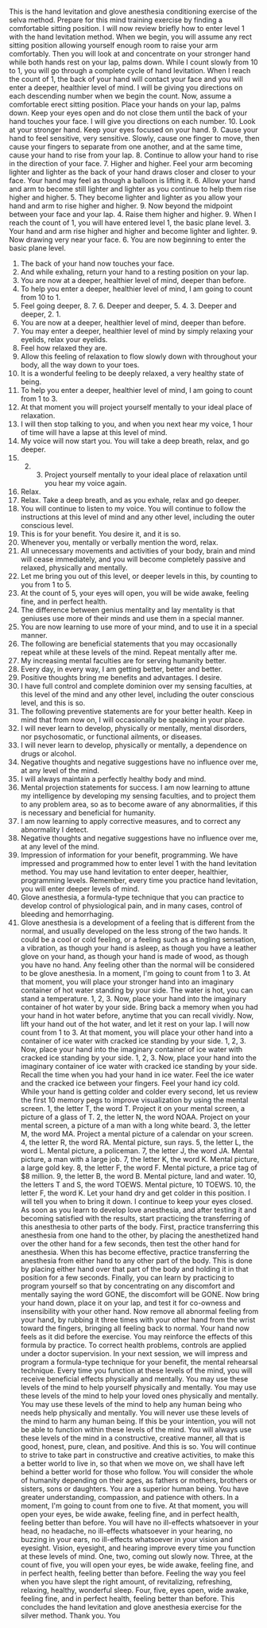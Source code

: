 This is the hand levitation and glove anesthesia conditioning exercise of the selva method.
Prepare for this mind training exercise by finding a comfortable sitting position.
I will now review briefly how to enter level 1 with the hand levitation method.
When we begin, you will assume any rect sitting position allowing yourself enough room to raise your arm comfortably.
Then you will look at and concentrate on your stronger hand while both hands rest on your lap, palms down.
While I count slowly from 10 to 1, you will go through a complete cycle of hand levitation.
When I reach the count of 1, the back of your hand will contact your face and you will enter a deeper, healthier level of mind.
I will be giving you directions on each descending number when we begin the count.
Now, assume a comfortable erect sitting position. Place your hands on your lap, palms down.
Keep your eyes open and do not close them until the back of your hand touches your face.
I will give you directions on each number.
10. Look at your stronger hand. Keep your eyes focused on your hand.
9. Cause your hand to feel sensitive, very sensitive.
Slowly, cause one finger to move, then cause your fingers to separate from one another, and at the same time, cause your hand to rise from your lap.
8. Continue to allow your hand to rise in the direction of your face.
7. Higher and higher. Feel your arm becoming lighter and lighter as the back of your hand draws closer and closer to your face.
Your hand may feel as though a balloon is lifting it.
6. Allow your hand and arm to become still lighter and lighter as you continue to help them rise higher and higher.
5. They become lighter and lighter as you allow your hand and arm to rise higher and higher.
9. Now beyond the midpoint between your face and your lap.
4. Raise them higher and higher.
9. When I reach the count of 1, you will have entered level 1, the basic plane level.
3. Your hand and arm rise higher and higher and become lighter and lighter.
9. Now drawing very near your face.
6. You are now beginning to enter the basic plane level.
1. The back of your hand now touches your face.
6. And while exhaling, return your hand to a resting position on your lap.
6. You are now at a deeper, healthier level of mind, deeper than before.
9. To help you enter a deeper, healthier level of mind, I am going to count from 10 to 1.
9. Feel going deeper, 8. 7. 6. Deeper and deeper, 5. 4. 3. Deeper and deeper, 2. 1.
9. You are now at a deeper, healthier level of mind, deeper than before.
9. You may enter a deeper, healthier level of mind by simply relaxing your eyelids, relax your eyelids.
9. Feel how relaxed they are.
9. Allow this feeling of relaxation to flow slowly down with throughout your body, all the way down to your toes.
9. It is a wonderful feeling to be deeply relaxed, a very healthy state of being.
9. To help you enter a deeper, healthier level of mind, I am going to count from 1 to 3.
9. At that moment you will project yourself mentally to your ideal place of relaxation.
9. I will then stop talking to you, and when you next hear my voice, 1 hour of time will have a lapse at this level of mind.
9. My voice will now start you. You will take a deep breath, relax, and go deeper.
1. 2. 3. Project yourself mentally to your ideal place of relaxation until you hear my voice again.
9. Relax.
9. Relax. Take a deep breath, and as you exhale, relax and go deeper.
9. You will continue to listen to my voice. You will continue to follow the instructions at this level of mind and any other level, including the outer conscious level.
9. This is for your benefit. You desire it, and it is so.
9. Whenever you, mentally or verbally mention the word, relax.
9. All unnecessary movements and activities of your body, brain and mind will cease immediately, and you will become completely passive and relaxed, physically and mentally.
9. Let me bring you out of this level, or deeper levels in this, by counting to you from 1 to 5.
9. At the count of 5, your eyes will open, you will be wide awake, feeling fine, and in perfect health.
9. The difference between genius mentality and lay mentality is that geniuses use more of their minds and use them in a special manner.
9. You are now learning to use more of your mind, and to use it in a special manner.
9. The following are beneficial statements that you may occasionally repeat while at these levels of the mind. Repeat mentally after me.
9. My increasing mental faculties are for serving humanity better.
9. Every day, in every way, I am getting better, better and better.
9. Positive thoughts bring me benefits and advantages. I desire.
9. I have full control and complete dominion over my sensing faculties, at this level of the mind and any other level, including the outer conscious level, and this is so.
9. The following preventive statements are for your better health. Keep in mind that from now on, I will occasionally be speaking in your place.
9. I will never learn to develop, physically or mentally, mental disorders, nor psychosomatic, or functional ailments, or diseases.
9. I will never learn to develop, physically or mentally, a dependence on drugs or alcohol.
9. Negative thoughts and negative suggestions have no influence over me, at any level of the mind.
9. I will always maintain a perfectly healthy body and mind.
9. Mental projection statements for success. I am now learning to attune my intelligence by developing my sensing faculties, and to project them to any problem area, so as to become aware of any abnormalities, if this is necessary and beneficial for humanity.
9. I am now learning to apply corrective measures, and to correct any abnormality I detect.
9. Negative thoughts and negative suggestions have no influence over me, at any level of the mind.
9. Impression of information for your benefit, programming. We have impressed and programmed how to enter level 1 with the hand levitation method.
You may use hand levitation to enter deeper, healthier, programming levels.
Remember, every time you practice hand levitation, you will enter deeper levels of mind.
9. Glove anesthesia, a formula-type technique that you can practice to develop control of physiological pain, and in many cases, control of bleeding and hemorrhaging.
9. Glove anesthesia is a development of a feeling that is different from the normal, and usually developed on the less strong of the two hands.
It could be a cool or cold feeling, or a feeling such as a tingling sensation, a vibration, as though your hand is asleep, as though you have a leather glove on your hand, as though your hand is made of wood, as though you have no hand.
Any feeling other than the normal will be considered to be glove anesthesia.
In a moment, I'm going to count from 1 to 3. At that moment, you will place your stronger hand into an imaginary container of hot water standing by your side.
The water is hot, you can stand a temperature.
1, 2, 3. Now, place your hand into the imaginary container of hot water by your side.
Bring back a memory when you had your hand in hot water before, anytime that you can recall vividly.
Now, lift your hand out of the hot water, and let it rest on your lap.
I will now count from 1 to 3. At that moment, you will place your other hand into a container of ice water with cracked ice standing by your side.
1, 2, 3. Now, place your hand into the imaginary container of ice water with cracked ice standing by your side.
1, 2, 3. Now, place your hand into the imaginary container of ice water with cracked ice standing by your side.
Recall the time when you had your hand in ice water.
Feel the ice water and the cracked ice between your fingers.
Feel your hand icy cold.
While your hand is getting colder and colder every second,
let us review the first 10 memory pegs to improve visualization by using the mental screen.
1, the letter T, the word T.
Project it on your mental screen, a picture of a glass of T.
2, the letter N, the word NOAA.
Project on your mental screen, a picture of a man with a long white beard.
3, the letter M, the word MA.
Project a mental picture of a calendar on your screen.
4, the letter R, the word RA.
Mental picture, sun rays.
5, the letter L, the word L.
Mental picture, a policeman.
7, the letter J, the word JA.
Mental picture, a man with a large job.
7, the letter K, the word K.
Mental picture, a large gold key.
8, the letter F, the word F.
Mental picture, a price tag of $8 million.
9, the letter B, the word B.
Mental picture, land and water.
10, the letters T and S, the word TOEWS.
Mental picture, 10 TOEWS.
10, the letter F, the word K.
Let your hand dry and get colder in this position.
I will tell you when to bring it down.
I continue to keep your eyes closed.
As soon as you learn to develop love anesthesia,
and after testing it and becoming satisfied with the results,
start practicing the transferring of this anesthesia to other parts of the body.
First, practice transferring this anesthesia from one hand to the other,
by placing the anesthetized hand over the other hand for a few seconds,
then test the other hand for anesthesia.
When this has become effective, practice transferring the anesthesia from either hand to any other part of the body.
This is done by placing either hand over that part of the body
and holding it in that position for a few seconds.
Finally, you can learn by practicing to program yourself
so that by concentrating on any discomfort and mentally saying the word GONE,
the discomfort will be GONE.
Now bring your hand down, place it on your lap,
and test it for co-owness and insensibility with your other hand.
Now remove all abnormal feeling from your hand,
by rubbing it three times with your other hand from the wrist toward the fingers,
bringing all feeling back to normal.
Your hand now feels as it did before the exercise.
You may reinforce the effects of this formula by practice.
To correct health problems, controls are applied under a doctor supervision.
In your next session, we will impress and program a formula-type technique for your benefit,
the mental rehearsal technique.
Every time you function at these levels of the mind,
you will receive beneficial effects physically and mentally.
You may use these levels of the mind to help yourself physically and mentally.
You may use these levels of the mind to help your loved ones physically and mentally.
You may use these levels of the mind to help any human being who needs help physically and mentally.
You will never use these levels of the mind to harm any human being.
If this be your intention, you will not be able to function within these levels of the mind.
You will always use these levels of the mind in a constructive, creative manner,
all that is good, honest, pure, clean, and positive.
And this is so.
You will continue to strive to take part in constructive and creative activities,
to make this a better world to live in, so that when we move on,
we shall have left behind a better world for those who follow.
You will consider the whole of humanity depending on their ages,
as fathers or mothers, brothers or sisters, sons or daughters.
You are a superior human being.
You have greater understanding, compassion, and patience with others.
In a moment, I'm going to count from one to five.
At that moment, you will open your eyes, be wide awake, feeling fine, and in perfect health,
feeling better than before.
You will have no ill-effects whatsoever in your head, no headache,
no ill-effects whatsoever in your hearing, no buzzing in your ears,
no ill-effects whatsoever in your vision and eyesight.
Vision, eyesight, and hearing improve every time you function at these levels of mind.
One, two, coming out slowly now.
Three, at the count of five, you will open your eyes, be wide awake,
feeling fine, and in perfect health, feeling better than before.
Feeling the way you feel when you have slept the right amount,
of revitalizing, refreshing, relaxing, healthy, wonderful sleep.
Four, five, eyes open, wide awake, feeling fine, and in perfect health,
feeling better than before.
This concludes the hand levitation and glove anesthesia exercise for the silver method.
Thank you.
You
